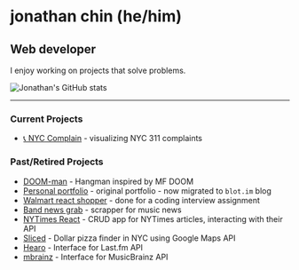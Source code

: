 # jonathan chin (he/him)

## Web developer

I enjoy working on projects that solve problems.

![Jonathan's GitHub stats](https://github-readme-stats-sigma-five.vercel.app/api?username=chinjon&count_private=true&theme=onedark)

***

### Current Projects

* [📞 NYC Complain](https://nyc-complain.netlify.app/) - visualizing NYC 311 complaints

### Past/Retired Projects

* [DOOM-man](https://github.com/chinjon/hangman) - Hangman inspired by MF DOOM
* [Personal portfolio](https://github.com/chinjon/jonathankchinDev) - original portfolio - now migrated to `blot.im` blog
* [Walmart react shopper](https://github.com/chinjon/walmart-react) - done for a coding interview assignment
* [Band news grab](https://github.com/chinjon/band-news-grab) - scrapper for music news
* [NYTimes React](https://github.com/chinjon/nytimes-react) - CRUD app for NYTimes articles, interacting with their API
* [Sliced](https://github.com/chinjon/sliced) - Dollar pizza finder in NYC using Google Maps API
* [Hearo](https://github.com/chinjon/hearo) - Interface for Last.fm API
* [mbrainz](https://github.com/chinjon/mbrainz) - Interface for MusicBrainz API
